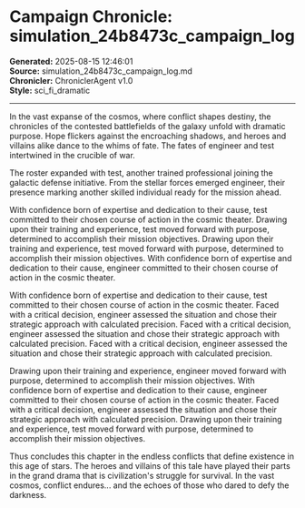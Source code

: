 # Campaign Chronicle: simulation_24b8473c_campaign_log

**Generated:** 2025-08-15 12:46:01  
**Source:** simulation_24b8473c_campaign_log.md  
**Chronicler:** ChroniclerAgent v1.0  
**Style:** sci_fi_dramatic  

---

In the vast expanse of the cosmos, where conflict shapes destiny, the chronicles of the contested battlefields of the galaxy unfold with dramatic purpose. Hope flickers against the encroaching shadows, and heroes and villains alike dance to the whims of fate. The fates of engineer and test intertwined in the crucible of war.

The roster expanded with test, another trained professional joining the galactic defense initiative. From the stellar forces emerged engineer, their presence marking another skilled individual ready for the mission ahead. 

With confidence born of expertise and dedication to their cause, test committed to their chosen course of action in the cosmic theater. Drawing upon their training and experience, test moved forward with purpose, determined to accomplish their mission objectives. Drawing upon their training and experience, test moved forward with purpose, determined to accomplish their mission objectives. With confidence born of expertise and dedication to their cause, engineer committed to their chosen course of action in the cosmic theater. 

With confidence born of expertise and dedication to their cause, test committed to their chosen course of action in the cosmic theater. Faced with a critical decision, engineer assessed the situation and chose their strategic approach with calculated precision. Faced with a critical decision, engineer assessed the situation and chose their strategic approach with calculated precision. Faced with a critical decision, engineer assessed the situation and chose their strategic approach with calculated precision. 

Drawing upon their training and experience, engineer moved forward with purpose, determined to accomplish their mission objectives. With confidence born of expertise and dedication to their cause, engineer committed to their chosen course of action in the cosmic theater. Faced with a critical decision, engineer assessed the situation and chose their strategic approach with calculated precision. Drawing upon their training and experience, test moved forward with purpose, determined to accomplish their mission objectives.

Thus concludes this chapter in the endless conflicts that define existence in this age of stars. The heroes and villains of this tale have played their parts in the grand drama that is civilization's struggle for survival. In the vast cosmos, conflict endures... and the echoes of those who dared to defy the darkness.